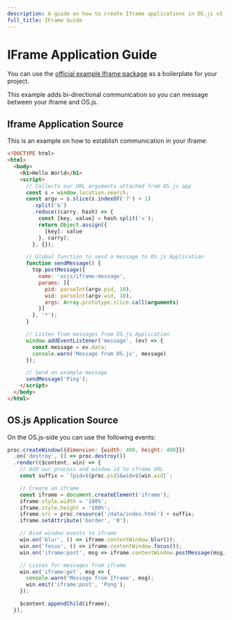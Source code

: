 ```yaml
---
description: A guide on how to create Iframe applications in OS.js v3
full_title: IFrame Guide
---
```


# IFrame Application Guide

You can use the [official example Iframe package](https://github.com/os-js/osjs-example-iframe-application) as a boilerplate for your project.

This example adds bi-directional communication so you can message between your iframe and OS.js.

## Iframe Application Source

This is an example on how to establish communication in your iframe:

```html
<!DOCTYPE html>
<html>
  <body>
    <h1>Hello World</h1>
    <script>
      // Collects our URL arguments attached from OS.js app
      const s = window.location.search;
      const argv = s.slice(s.indexOf('?') + 1)
        .split('&')
        .reduce((carry, hash) => {
          const [key, value] = hash.split('=');
          return Object.assign({
            [key]: value
          }, carry);
        }, {});

      // Global function to send a message to OS.js Application
      function sendMessage() {
        top.postMessage({
          name: 'osjs/iframe:message',
          params: [{
            pid: parseInt(argv.pid, 10),
            wid: parseInt(argv.wid, 10),
            args: Array.prototype.slice.call(arguments)
          }]
        }, '*');
      }

      // Listen from messages from OS.js Application
      window.addEventListener('message', (ev) => {
        const message = ev.data;
        console.warn('Message from OS.js', message)
      });

      // Send an example message
      sendMessage('Ping');
    </script>
  </body>
</html>
```

## OS.js Application Source

On the OS.js-side you can use the following events:

```javascript
proc.createWindow({dimension: {width: 400, height: 400}})
  .on('destroy', () => proc.destroy())
  .render(($content, win) => {
    // Add our process and window id to iframe URL
    const suffix = `?pid=${proc.pid}&wid=${win.wid}`;

    // Create an iframe
    const iframe = document.createElement('iframe');
    iframe.style.width = '100%';
    iframe.style.height = '100%';
    iframe.src = proc.resource('/data/index.html') + suffix;
    iframe.setAttribute('border', '0');

    // Bind window events to iframe
    win.on('blur', () => iframe.contentWindow.blur());
    win.on('focus', () => iframe.contentWindow.focus());
    win.on('iframe:post', msg => iframe.contentWindow.postMessage(msg, window.location.href));

    // Listen for messages from iframe
    win.on('iframe:get', msg => {
      console.warn('Message from Iframe', msg);
      win.emit('iframe:post', 'Pong');
    });

    $content.appendChild(iframe);
  });
```
